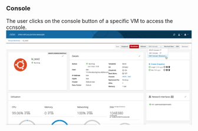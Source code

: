 ### Console
The user clicks on the console button of a specific VM to access the ccnsole. 
![console-1](img/console-1.png)